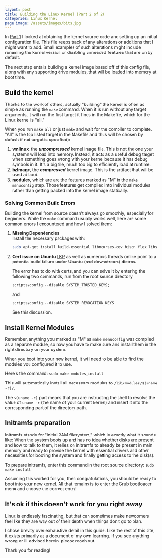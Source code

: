```yaml
---
layout: post
title: Building the Linux Kernel (Part 2 of 2)
categories: Linux Kernel
page.image: /assets/images/bits.jpg
---
```


In [Part 1](https://nickskernelquest.com/posts/Building-the-Linux-Kernel-(Part-1-of-2)/) I looked at obtaining the kernel source code and setting up an initial configuration file. This file keeps track of any alterations or additions that I might want to add. Small examples of such alterations might include renaming the kernel version or disabling unneeded features that are on by default.

The next step entails building a kernel image based off of this config file, along with any supporting drive modules, that will be loaded into memory at boot time.

## Build the kernel

Thanks to the work of others, actually "building" the kernel is often as simple as running the ```make``` command. When it is run without any target arguments, it will run the first target it finds in the Makefile, which for the Linux kernel is "all."

When you run ```make all``` or just ```make``` and wait for the compiler to complete. "All" is the top listed target in the Makefile and thus will be chosen by default if not target is specified):
1. **vmlinux**, the ***uncompressed*** kernel image file. This is not the one your systemn will load into memory. Instead, it acts as a useful debug target when something goes wrong with your kernel because it has debug symbols in it. It's a big file, much too big to efficiently load at runtime.
2. **bzImage**, the ***compressed*** kernel image. This is the artifact that will be used at boot.
3. **modules**, which are are the features marked as "M" in the ```make menuconfig``` step. Those features get compiled into individual modules rather than getting packed into the kernel image statically.

### Solving Common Build Errors

Building the kernel from source doesn’t always go smoothly, especially for beginners. While the `make` command usually works well, here are some common errors I encountered and how I solved them:

1. **Missing Dependencies**  
   Install the necessary packages with:
   ```bash
   sudo apt-get install build-essential libncurses-dev bison flex libssl-dev libelf-dev```

2. **Cert issue on Ubuntu**
    [LKP](https://www.amazon.com/Linux-Kernel-Programming-practical-synchronization/dp/1803232226/) as well as numerous threads online point to a potential build failure under Ubuntu (and downstream) distros.

    The error has to do with certs, and you can solve it by entering the following two commands, run from the root source directory:

    ```scripts/config --disable SYSTEM_TRUSTED_KEYS;```
    
    and

    ```scripts/config --disable SYSTEM_REVOCATION_KEYS```

    See [this discussion](https://askubuntu.com/questions/1501539/kernel-6-7-2-issues).

## Install Kernel Modules

Remember, anything you marked as "M" as ```make menuconfig``` was compiled as a separate module, so now you have to make sure and install them in the right directory on your system.

When you boot into your new kernel, it will need to be able to find the modules you configured it to use.

Here's the command: ```sudo make modules_install```

This will automatically install all necessary modules to ```/lib/modules/$(uname -r)/```. 

The ```$(uname -r)``` part means that you are instructing the shell to resolve the value of ```uname -r``` (the name of your current kernel) and insert it into the corresponding part of the directory path.

## Initramfs preparation

Initramfs stands for "initial RAM filesystem," which is exactly what it sounds like: When the system boots up and has no idea whether disks are present and how to talk to them, it relies on initramfs to already be present in main memory and ready to provide the kernel with essential drivers and other necessities for booting the system and finally getting access to the disk(s).

To prepare initramfs, enter this command in the root source directory: ```sudo make install```

Assuming this worked for you, then congratulations, you should be ready to boot into your new kernel. All that remains is to enter the Grub bootloader menu and choose the correct entry!

## It's ok if this doesn't work for you right away

Linux is endlessly fascinating, but that can sometimes make newcomers feel like they are way out of their depth when things don't go to plan.

I chose brevity over exhaustive detail in this guide. Like the rest of this site, it exists primarily as a document of my own learning. If you see anything wrong or ill-advised herein, please reach out. 

Thank you for reading!